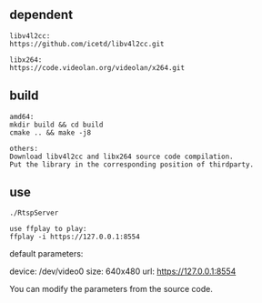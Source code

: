 ## dependent
```
libv4l2cc:
https://github.com/icetd/libv4l2cc.git

libx264:
https://code.videolan.org/videolan/x264.git
```

## build
```
amd64:
mkdir build && cd build
cmake .. && make -j8

others:
Download libv4l2cc and libx264 source code compilation.
Put the library in the corresponding position of thirdparty.
```

## use
```
./RtspServer

use ffplay to play:
ffplay -i https://127.0.0.1:8554
```
default parameters: 

device: /dev/video0 
size: 640x480 url: 
https://127.0.0.1:8554

You can modify the parameters from the source code.



